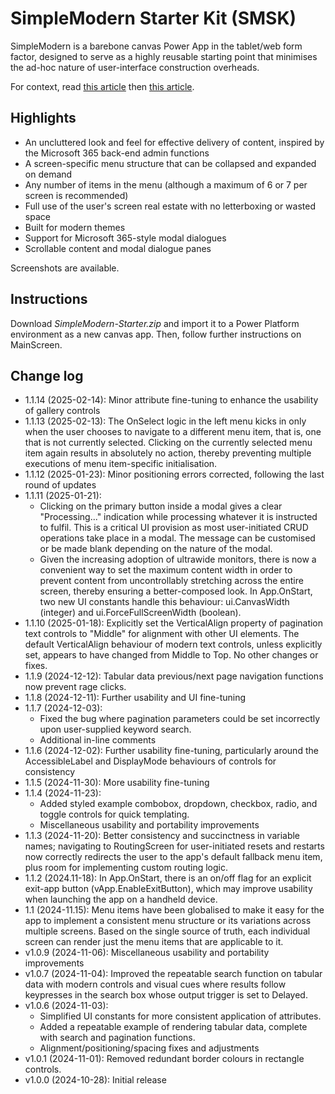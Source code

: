 # SimpleModern Starter Kit (SMSK)

SimpleModern is a barebone canvas Power App in the tablet/web form factor, designed to serve as a highly reusable starting point that minimises the ad-hoc nature of user-interface construction overheads.

For context, read [this article](https://jkflipflop.medium.com/2a474ffefb11) then [this article](https://jkflipflop.medium.com/05b15ac5c225).

## Highlights

+ An uncluttered look and feel for effective delivery of content, inspired by the Microsoft 365 back-end admin functions
+ A screen-specific menu structure that can be collapsed and expanded on demand
+ Any number of items in the menu (although a maximum of 6 or 7 per screen is recommended)
+ Full use of the user's screen real estate with no letterboxing or wasted space
+ Built for modern themes
+ Support for Microsoft 365-style modal dialogues
+ Scrollable content and modal dialogue panes

Screenshots are available.

## Instructions

Download *SimpleModern-Starter.zip* and import it to a Power Platform environment as a new canvas app. Then, follow further instructions on MainScreen.

## Change log

+ 1.1.14 (2025-02-14): Minor attribute fine-tuning to enhance the usability of gallery controls
+ 1.1.13 (2025-02-13): The OnSelect logic in the left menu kicks in only when the user chooses to navigate to a different menu item, that is, one that is not currently selected. Clicking on the currently selected menu item again results in absolutely no action, thereby preventing multiple executions of menu item-specific initialisation.
+ 1.1.12 (2025-01-23): Minor positioning errors corrected, following the last round of updates
+ 1.1.11 (2025-01-21):
  + Clicking on the primary button inside a modal gives a clear "Processing..." indication while processing whatever it is instructed to fulfil. This is a critical UI provision as most user-initiated CRUD operations take place in a modal. The message can be customised or be made blank depending on the nature of the modal.
  + Given the increasing adoption of ultrawide monitors, there is now a convenient way to set the maximum content width in order to prevent content from uncontrollably stretching across the entire screen, thereby ensuring a better-composed look. In App.OnStart, two new UI constants handle this behaviour: ui.CanvasWidth (integer) and ui.ForceFullScreenWidth (boolean).
+ 1.1.10 (2025-01-18): Explicitly set the VerticalAlign property of pagination text controls to "Middle" for alignment with other UI elements. The default VerticalAlign behaviour of modern text controls, unless explicitly set, appears to have changed from Middle to Top. No other changes or fixes.
+ 1.1.9 (2024-12-12): Tabular data previous/next page navigation functions now prevent rage clicks.
+ 1.1.8 (2024-12-11): Further usability and UI fine-tuning
+ 1.1.7 (2024-12-03):
  + Fixed the bug where pagination parameters could be set incorrectly upon user-supplied keyword search.
  + Additional in-line comments
+ 1.1.6 (2024-12-02): Further usability fine-tuning, particularly around the AccessibleLabel and DisplayMode behaviours of controls for consistency
+ 1.1.5 (2024-11-30): More usability fine-tuning
+ 1.1.4 (2024-11-23):
  + Added styled example combobox, dropdown, checkbox, radio, and toggle controls for quick templating.
  + Miscellaneous usability and portability improvements
+ 1.1.3 (2024-11-20): Better consistency and succinctness in variable names; navigating to RoutingScreen for user-initiated resets and restarts now correctly redirects the user to the app's default fallback menu item, plus room for implementing custom routing logic.
+ 1.1.2 (2024.11-18): In App.OnStart, there is an on/off flag for an explicit exit-app button (vApp.EnableExitButton), which may improve usability when launching the app on a handheld device.
+ 1.1 (2024-11.15): Menu items have been globalised to make it easy for the app to implement a consistent menu structure or its variations across multiple screens. Based on the single source of truth, each individual screen can render just the menu items that are applicable to it.
+ v1.0.9 (2024-11-06): Miscellaneous usability and portability improvements
+ v1.0.7 (2024-11-04): Improved the repeatable search function on tabular data with modern controls and visual cues where results follow keypresses in the search box whose output trigger is set to Delayed.
+ v1.0.6 (2024-11-03):
  + Simplified UI constants for more consistent application of attributes.
  + Added a repeatable example of rendering tabular data, complete with search and pagination functions.
  + Alignment/positioning/spacing fixes and adjustments
+ v1.0.1 (2024-11-01): Removed redundant border colours in rectangle controls.
+ v1.0.0 (2024-10-28): Initial release
